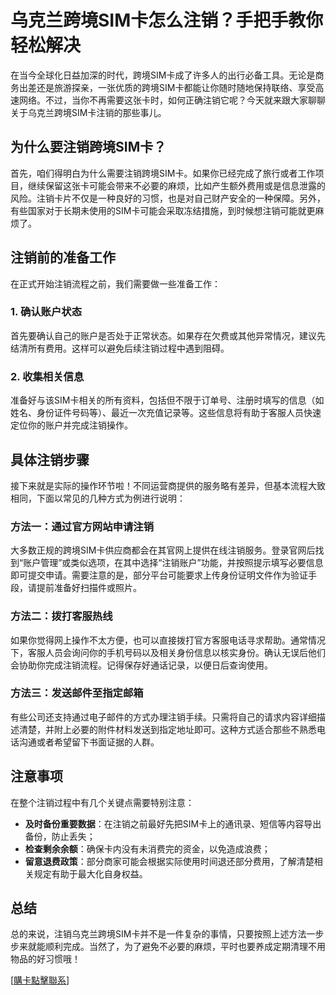 # 乌克兰跨境SIM卡怎么注销？手把手教你轻松解决

在当今全球化日益加深的时代，跨境SIM卡成了许多人的出行必备工具。无论是商务出差还是旅游探亲，一张优质的跨境SIM卡都能让你随时随地保持联络、享受高速网络。不过，当你不再需要这张卡时，如何正确注销它呢？今天就来跟大家聊聊关于乌克兰跨境SIM卡注销的那些事儿。

## 为什么要注销跨境SIM卡？

首先，咱们得明白为什么需要注销跨境SIM卡。如果你已经完成了旅行或者工作项目，继续保留这张卡可能会带来不必要的麻烦，比如产生额外费用或是信息泄露的风险。注销卡片不仅是一种良好的习惯，也是对自己财产安全的一种保障。另外，有些国家对于长期未使用的SIM卡可能会采取冻结措施，到时候想注销可能就更麻烦了。

## 注销前的准备工作

在正式开始注销流程之前，我们需要做一些准备工作：

### 1. 确认账户状态
首先要确认自己的账户是否处于正常状态。如果存在欠费或其他异常情况，建议先结清所有费用。这样可以避免后续注销过程中遇到阻碍。

### 2. 收集相关信息
准备好与该SIM卡相关的所有资料，包括但不限于订单号、注册时填写的信息（如姓名、身份证件号码等）、最近一次充值记录等。这些信息将有助于客服人员快速定位你的账户并完成注销操作。

## 具体注销步骤

接下来就是实际的操作环节啦！不同运营商提供的服务略有差异，但基本流程大致相同，下面以常见的几种方式为例进行说明：

### 方法一：通过官方网站申请注销
大多数正规的跨境SIM卡供应商都会在其官网上提供在线注销服务。登录官网后找到“账户管理”或类似选项，在其中选择“注销账户”功能，并按照提示填写必要信息即可提交申请。需要注意的是，部分平台可能要求上传身份证明文件作为验证手段，请提前准备好扫描件或照片。

### 方法二：拨打客服热线
如果你觉得网上操作不太方便，也可以直接拨打官方客服电话寻求帮助。通常情况下，客服人员会询问你的手机号码以及相关身份信息以核实身份。确认无误后他们会协助你完成注销流程。记得保存好通话记录，以便日后查询使用。

### 方法三：发送邮件至指定邮箱
有些公司还支持通过电子邮件的方式办理注销手续。只需将自己的请求内容详细描述清楚，并附上必要的附件材料发送到指定地址即可。这种方式适合那些不熟悉电话沟通或者希望留下书面证据的人群。

## 注意事项

在整个注销过程中有几个关键点需要特别注意：

- **及时备份重要数据**：在注销之前最好先把SIM卡上的通讯录、短信等内容导出备份，防止丢失；
- **检查剩余余额**：确保卡内没有未消费完的资金，以免造成浪费；
- **留意退费政策**：部分商家可能会根据实际使用时间退还部分费用，了解清楚相关规定有助于最大化自身权益。

## 总结

总的来说，注销乌克兰跨境SIM卡并不是一件复杂的事情，只要按照上述方法一步步来就能顺利完成。当然了，为了避免不必要的麻烦，平时也要养成定期清理不用物品的好习惯哦！

[[購卡點擊聯系](https://t.me/s/esim1088)]